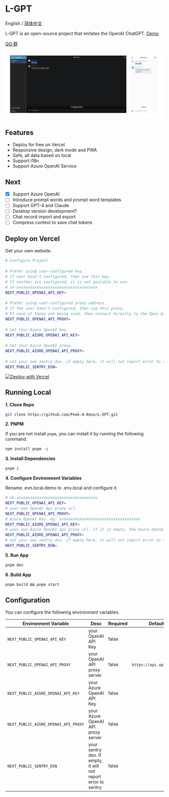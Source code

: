 # L-GPT

English / [简体中文](./README_CN.md)

L-GPT is an open-source project that imitates the OpenAI ChatGPT. [Demo](https://gpt.ltops.cn)

[QQ 群](./public/screenshots/qq.jpeg)

<img src="./public/screenshots/screenshot.png">

## Features

- Deploy for free on Vercel
- Responsive design, dark mode and PWA
- Safe, all data based on local
- Support i18n
- Support Azure OpenAI Service

## Next

- [x] Support Azure OpenAI
- [ ] Introduce prompt words and prompt word templates
- [ ] Support GPT-4 and Claude
- [ ] Desktop version development?
- [ ] Chat record import and export
- [ ] Compress context to save chat tokens

## Deploy on Vercel

Get your own website.

```bash
# Configure Project

# Prefer using user-configured key.
# If user hasn't configured, then use this key.
# If neither are configured, it is not possible to use.
# sk-xxxxxxxxxxxxxxxxxxxxxxxxxxxxxxxxxxxx
NEXT_PUBLIC_OPENAI_API_KEY=

# Prefer using user-configured proxy address.
# If the user hasn't configured, then use this proxy.
# If none of these are being used, then connect directly to the Open AI official address: https://api.openai.com.
NEXT_PUBLIC_OPENAI_API_PROXY=

# Set Your Azure OpenAI key.
NEXT_PUBLIC_AZURE_OPENAI_API_KEY=

# Set Your Azure OpenAI proxy.
NEXT_PUBLIC_AZURE_OPENAI_API_PROXY=

# set your own sentry dsn. if empty here, it will not report error to sentry
NEXT_PUBLIC_SENTRY_DSN=
```

[![Deploy with Vercel](https://vercel.com/button)](https://vercel.com/new/clone?repository-url=https://github.com/Peek-A-Booo/L-GPT&env=NEXT_PUBLIC_OPENAI_API_KEY&env=NEXT_PUBLIC_OPENAI_API_PROXY&env=NEXT_PUBLIC_AZURE_OPENAI_API_KEY&env=NEXT_PUBLIC_AZURE_OPENAI_API_PROXY&env=NEXT_PUBLIC_SENTRY_DSN)

## Running Local

**1. Clone Repo**

```bash
git clone https://github.com/Peek-A-Booo/L-GPT.git
```

**2. PNPM**

If you are not install `pnpm`, you can install it by running the following command.

```bash
npm install pnpm -g
```

**3. Install Dependencies**

```bash
pnpm i
```

**4. Configure Environment Variables**

Rename .evn.local.demo to .env.local and configure it.

```bash
# sk-xxxxxxxxxxxxxxxxxxxxxxxxxxxxxxxxxxxx
NEXT_PUBLIC_OPENAI_API_KEY=
# your own OpenAI Api proxy url.
NEXT_PUBLIC_OPENAI_API_PROXY=
# Azure OpenAI Key. eg: xxxxxxxxxxxxxxxxxxxxxxxxxxxxxxxxxxxx
NEXT_PUBLIC_AZURE_OPENAI_API_KEY=
# your own Azure OpenAI api proxy url. If it is empty, the Azure OpenAI Service will not function properly.
NEXT_PUBLIC_AZURE_OPENAI_API_PROXY=
# set your own sentry dsn. if empty here, it will not report error to sentry
NEXT_PUBLIC_SENTRY_DSN=
```

**5. Run App**

```bash
pnpm dev
```

**6. Build App**

```bash
pnpm build && pnpm start
```

## Configuration

You can configure the following environment variables.

| Environment Variable                 | Desc                                                          | Required | Default                  |
| ------------------------------------ | ------------------------------------------------------------- | -------- | ------------------------ |
| `NEXT_PUBLIC_OPENAI_API_KEY`         | your OpenAI API Key                                           | false    |                          |
| `NEXT_PUBLIC_OPENAI_API_PROXY`       | your OpenAI API proxy server                                  | false    | `https://api.openai.com` |
| `NEXT_PUBLIC_AZURE_OPENAI_API_KEY`   | your Azure OpenAI API Key                                     | false    |                          |
| `NEXT_PUBLIC_AZURE_OPENAI_API_PROXY` | your Azure OpenAI API proxy server                            | false    |                          |
| `NEXT_PUBLIC_SENTRY_DSN`             | your sentry dsn. If empty, it will not report error to sentry | false    |                          |
